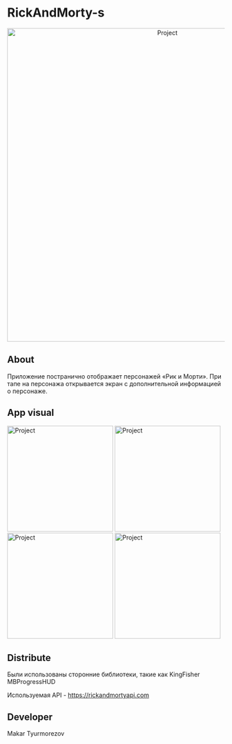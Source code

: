 # RickAndMorty-s
<p align="center">
      <img src="https://ic.wampi.ru/2023/02/23/137838-art-graficeskij_dizajn-multfilm-televideniye-grafika-1920x1080.jpg" alt=Project Logo Url" width="726">

## About

Приложение постранично отображает персонажей «Рик и Морти». При тапе на персонажа открывается экран с дополнительной информацией о персонаже. 

## App visual
<p align "left">
      <img src="https://ie.wampi.ru/2023/02/24/SNIMOK-EKRANA-2023-02-24-V-12.05.19.png" alt=Project Logo Url" width="245">
      <img src="https://ltdfoto.ru/images/2023/02/24/SNIMOK-EKRANA-2023-02-24-V-12.05.27.png" alt=Project Logo Url" width="245">
      <img src="https://i.postimg.cc/TwF3gCWx/2023-02-24-12-05-38.png" alt=Project Logo Url" width="245">  
      <img src="https://i.postimg.cc/8cLNWDSd/2023-02-24-12-05-51.png" alt=Project Logo Url" width="245">  
 

## Distribute
Были использованы сторонние библиотеки, такие как
KingFisher
MBProgressHUD

Используемая API -
https://rickandmortyapi.com


## Developer

Makar Tyurmorezov

